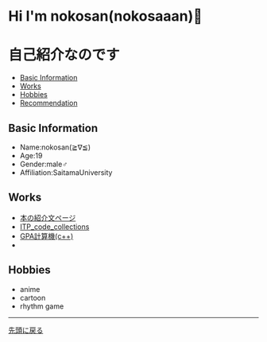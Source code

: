 # Hi I'm nokosan(nokosaaan)👋
<body>
  <h1 id="top">自己紹介なのです</h1>
  <ul>
    <li>
      <a href="#zero">Basic Information</a>
    </li>
    <li>
      <a href="#first">Works</a>
    </li>
    <li>
      <a href="#second">Hobbies</a>
    </li>
    <li>
      <a href="#third">Recommendation</a>
    </li>
  </ul>
  <h2 id="zero">Basic Information</h2>
  <ul>
    <li>Name:nokosan(≧∇≦)</li>
    <li>Age:19</li>
    <li>Gender:male♂</li>
    <li>Affiliation:SaitamaUniversity</li>
    </ul>
<h2 id="first">Works</h2>
  <ul>
    <li><a href="../22TI074-recommends/index.html">本の紹介文ページ</a></li>
    <li><a href="https://github.com/nokosaaan/ITP_code_collections">ITP_code_collections</a></li>
    <li><a href="https://github.com/nokosaaan/pracrepo/blob/master/GPA_caluculater.cpp">GPA計算機(c++)</a><li>
    </ul>
<h2 id="second">Hobbies</h2>
  <ul>
    <li>anime</li>
    <li>cartoon</li>
    <li>rhythm game</li>
    </ul>
    <hr />
<a href="#top">先頭に戻る</a>
</p>
</body>
<!--
<h1 align="center">Hi 👋, I'm nokosaaan</h1>
&nbsp;
<h3 align="center">A passionate frontend developer from Japan</h3>
- 🔭 I’m currently working on **Potepan style** - 🌱 I’m currently learning **Python** - 💬 Ask me about **vue**
<h3 align="left">Languages and Tools:</h3>
&nbsp;
<p align="left"><a href="https://expressjs.com" target="_blank" rel="noopener"> <img src="https://raw.githubusercontent.com/devicons/devicon/master/icons/express/express-original-wordmark.svg" alt="express" width="40" height="40" /> </a> <a href="https://www.java.com" target="_blank" rel="noopener"> <img src="https://raw.githubusercontent.com/devicons/devicon/master/icons/java/java-original.svg" alt="java" width="40" height="40" /> </a> <a href="https://developer.mozilla.org/en-US/docs/Web/JavaScript" target="_blank" rel="noopener"> <img src="https://raw.githubusercontent.com/devicons/devicon/master/icons/javascript/javascript-original.svg" alt="javascript" width="40" height="40" /> </a> <a href="https://www.mysql.com/" target="_blank" rel="noopener"> <img src="https://raw.githubusercontent.com/devicons/devicon/master/icons/mysql/mysql-original-wordmark.svg" alt="mysql" width="40" height="40" /> </a> <a href="https://www.oracle.com/" target="_blank" rel="noopener"> <img src="https://raw.githubusercontent.com/devicons/devicon/master/icons/oracle/oracle-original.svg" alt="oracle" width="40" height="40" /> </a> <a href="https://www.php.net" target="_blank" rel="noopener"> <img src="https://raw.githubusercontent.com/devicons/devicon/master/icons/php/php-original.svg" alt="php" width="40" height="40" /> </a> <a href="https://www.postgresql.org" target="_blank" rel="noopener"> <img src="https://raw.githubusercontent.com/devicons/devicon/master/icons/postgresql/postgresql-original-wordmark.svg" alt="postgresql" width="40" height="40" /> </a> <a href="https://reactjs.org/" target="_blank" rel="noopener"> <img src="https://raw.githubusercontent.com/devicons/devicon/master/icons/react/react-original-wordmark.svg" alt="react" width="40" height="40" /> </a> <a href="https://www.typescriptlang.org/" target="_blank" rel="noopener"> <img src="https://raw.githubusercontent.com/devicons/devicon/master/icons/typescript/typescript-original.svg" alt="typescript" width="40" height="40" /> </a> <a href="https://vuejs.org/" target="_blank" rel="noopener"> <img src="https://raw.githubusercontent.com/devicons/devicon/master/icons/vuejs/vuejs-original-wordmark.svg" alt="vuejs" width="40" height="40" /> </a></p>
&nbsp;
-->
<!--
**nokosaaan/nokosaaan** is a ✨ _special_ ✨ repository because its `README.md` (this file) appears on your GitHub profile.

Here are some ideas to get you started:

- 🔭 I’m currently working on ...
- 🌱 I’m currently learning ...
- 👯 I’m looking to collaborate on ...
- 🤔 I’m looking for help with ...
- 💬 Ask me about ...
- 📫 How to reach me: ...
- 😄 Pronouns: ...
- ⚡ Fun fact: ...
-->
